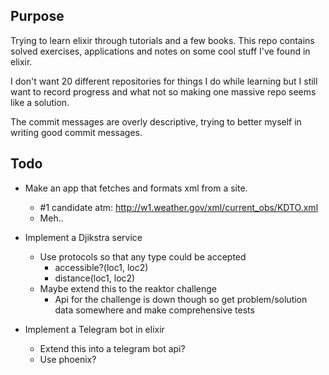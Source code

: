 ## Purpose

Trying to learn elixir through tutorials and a few books.
This repo contains solved exercises, applications and notes on some
cool stuff I've found in elixir.

I don't want 20 different repositories for things I do while learning
but I still want to record progress and what not so making one massive
repo seems like a solution.

The commit messages are overly descriptive, trying to better myself in writing
good commit messages.

## Todo

* Make an app that fetches and formats xml from a site.
  * #1 candidate atm: http://w1.weather.gov/xml/current_obs/KDTO.xml
  * Meh..


* Implement a Djikstra service
  * Use protocols so that any type could be accepted
    * accessible?(loc1, loc2)
    * distance(loc1, loc2)
  * Maybe extend this to the reaktor challenge
    * Api for the challenge is down though so get problem/solution data
    somewhere and make comprehensive tests


* Implement a Telegram bot in elixir
  * Extend this into a telegram bot api?
  * Use phoenix?
